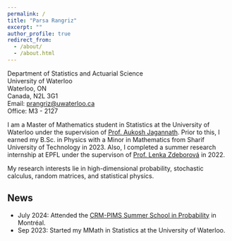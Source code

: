 ```yaml
---
permalink: /
title: "Parsa Rangriz"
excerpt: ""
author_profile: true
redirect_from: 
  - /about/
  - /about.html
---
```

Department of Statistics and Actuarial Science\
University of Waterloo\
Waterloo, ON\
Canada, N2L 3G1\
Email: [prangriz@uwaterloo.ca](mailto:prangriz@uwaterloo.ca)\
Office: M3 - 2127

I am a Master of Mathematics student in Statistics at the University of Waterloo under the supervision of [Prof. Aukosh Jagannath](https://aukosh.github.io/). Prior to this, I earned my B.Sc. in Physics with a Minor in Mathematics from Sharif University of Technology in 2023. Also, I completed a summer research internship at EPFL under the supervison of [Prof. Lenka Zdeborová](https://people.epfl.ch/lenka.zdeborova/?lang=en) in 2022.  

My research interests lie in high-dimensional probability, stochastic calculus, random matrices, and statistical physics. 

## News
- July 2024: Attended the [CRM-PIMS Summer School in Probability](https://personal.math.ubc.ca/~angel/ssprob24/) in Montréal.
- Sep 2023: Started my MMath in Statistics at the University of Waterloo.
